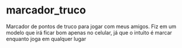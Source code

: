 # marcador_truco
Marcador de pontos de truco para jogar com meus amigos.
Fiz em um modelo que irá ficar bom apenas no celular, já que o intuito é marcar enquanto joga em qualquer lugar